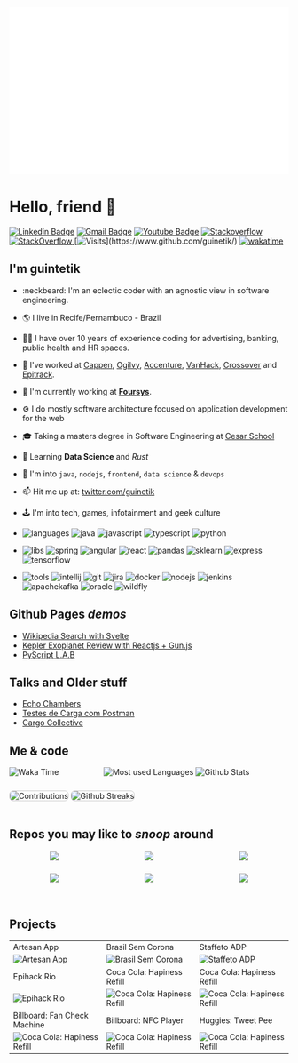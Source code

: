 <img src="./header.svg" width="100%" height="300">

# Hello, friend 👋

[![Linkedin Badge](https://img.shields.io/badge/-LinkedIn-blue?style=flat-square&logo=Linkedin&logoColor=white&link=https://www.linkedin.com/in/guinetik/)](https://www.linkedin.com/in/guinetik/)
[![Gmail Badge](https://img.shields.io/badge/-Gmail-c14438?style=flat-square&logo=Gmail&logoColor=white&link=mailto:guinetik@gmail.com)](mailto:guinetik@gmail.com)
[![Youtube Badge](https://img.shields.io/youtube/channel/views/UCj8l9a39AcNVj_pdtjTmpfw)](https://www.youtube.com/channel/UCj8l9a39AcNVj_pdtjTmpfw)
[![Stackoverflow](https://github.com/Rishit-dagli/Rishit-dagli/blob/master/badges/stackoverflow.svg)](https://stackoverflow.com/users/1293664/guinetik)
<a href="https://stackoverflow.com/users/1293664/guinetik" target="_blank">
<img alt="StackOverflow"
src="https://stackoverflow-badge.vercel.app/?userID=1293664" />
</a>
[![Visits](https://komarev.com/ghpvc/?username=guinetik&label=Profile%20views&color=blueviolet&style=flat&label=Visitors:)](https://www.github.com/guinetik/)
[![wakatime](https://wakatime.com/badge/user/bd313e2a-0621-4893-8b72-922274e316de.svg)](https://wakatime.com/@bd313e2a-0621-4893-8b72-922274e316de)

## I'm guintetik

- :neckbeard: I'm an eclectic coder with an agnostic view in software engineering.
- 🌎 I live in Recife/Pernambuco - Brazil
- 👨‍💼 I have over 10 years of experience coding for advertising, banking, public health and HR spaces.
- 🏬 I've worked at [Cappen](https://cappen.com), [Ogilvy](https://ogilvy.com.br), [Accenture](https://accenture.com), [VanHack](https://vanhack.com), [Crossover](https://crossover.com) and [Epitrack](https://epitrack.com.br).
- 🏢 I'm currently working at **[Foursys](https://foursys.com.br)**.
- ⚙️ I do mostly software architecture focused on application development for the web
- 🎓 Taking a masters degree in Software Engineering at [Cesar School](https://www.cesar.school/)
- 🌱 Learning **Data Science** and _Rust_
- 💬 I'm into `java`, `nodejs`, `frontend`, `data science` & `devops`
- 📫 Hit me up at: [twitter.com/guinetik](https://twitter.com/guinetik)
- 🕹️ I'm into tech, games, infotainment and geek culture

- ![languages](https://img.shields.io/static/v1?label=&message=languages:&color=blueviolet&style=flat-square)
  ![java](https://img.shields.io/static/v1?logo=java&label=&message=java&color=36465D&logoColor=AAA&style=flat-square)
  ![javascript](https://img.shields.io/static/v1?logo=javascript&label=&message=javascript&color=36465D&logoColor=AAA&style=flat-square&link=)
  ![typescript](https://img.shields.io/static/v1?logo=typescript&label=&message=typescript&color=36465D&logoColor=AAA&style=flat-square&link=)
  ![python](https://img.shields.io/static/v1?logo=python&label=&message=python&color=36465D&logoColor=AAA&style=flat-square)

- ![libs](https://img.shields.io/static/v1?label=&message=libs:&color=important&style=flat-square)
  ![spring](https://img.shields.io/static/v1?logo=springboot&label=&message=spring&color=36465D&logoColor=AAA&style=flat-square)
  ![angular](https://img.shields.io/static/v1?logo=angular&label=&message=angular&color=36465D&logoColor=AAA&style=flat-square)
  ![react](https://img.shields.io/static/v1?logo=react&label=&message=react&color=36465D&logoColor=AAA&style=flat-square)
  ![pandas](https://img.shields.io/static/v1?logo=pandas&label=&message=pandas&color=36465D&logoColor=AAA&style=flat-square)
  ![sklearn](https://img.shields.io/static/v1?logo=scikitlearn&label=&message=sklearn&color=36465D&logoColor=AAA&style=flat-square)
  ![express](https://img.shields.io/static/v1?logo=nodedotjs&label=&message=express&color=36465D&logoColor=AAA&style=flat-square)
  ![tensorflow](https://img.shields.io/static/v1?logo=tensorflow&label=&message=tensorflow&color=36465D&logoColor=AAA&style=flat-square)

- ![tools](https://img.shields.io/static/v1?label=&message=tools:&color=critical&style=flat-square)
  ![intellij](https://img.shields.io/static/v1?logo=jetbrains&label=&message=intellij&color=36465D&logoColor=AAA&style=flat-square)
  ![git](https://img.shields.io/static/v1?logo=git&label=&message=git&color=36465D&logoColor=AAA&style=flat-square)
  ![jira](https://img.shields.io/static/v1?logo=jira&label=&message=jira&color=36465D&logoColor=AAA&style=flat-square)
  ![docker](https://img.shields.io/static/v1?logo=docker&label=&message=docker&color=36465D&logoColor=AAA&style=flat-square)
  ![nodejs](https://img.shields.io/static/v1?logo=nodedotjs&label=&message=nodejs&color=36465D&logoColor=AAA&style=flat-square&link=)
  ![jenkins](https://img.shields.io/static/v1?logo=jenkins&label=&message=jenkins&color=36465D&logoColor=AAA&style=flat-square)
  ![apachekafka](https://img.shields.io/static/v1?logo=apachekafka&label=&message=kafka&color=36465D&logoColor=AAA&style=flat-square&link=)
  ![oracle](https://img.shields.io/static/v1?logo=oracle&label=&message=oracle&color=36465D&logoColor=AAA&style=flat-square&link=)
  ![wildfly](https://img.shields.io/static/v1?logo=redhat&label=&message=wildfly&color=36465D&logoColor=AAA&style=flat-square)

## Github Pages _demos_

- [Wikipedia Search with Svelte](https://guinetik.github.io/vanguard-js/svelte-wikipedia-app/demo/)
- [Kepler Exoplanet Review with Reactjs + Gun.js](https://guinetik.github.io/kepler-exoplanets-review/demo/)
- [PyScript L.A.B](https://guinetik.github.io/python-ds/)

## Talks and Older stuff

- [Echo Chambers](https://pitch.com/embed/4034086b-a88d-4fe7-9d21-4d42383dcb42)
- [Testes de Carga com Postman](https://docs.google.com/presentation/d/1dHSKsH5S1SKCSgJNQPHf2LN-korjOJBp/edit?usp=sharing&ouid=109727319701909715868&rtpof=true&sd=true)
- [Cargo Collective](https://cargocollective.com/guinetik/)

## Me & code

<div
  class="parent"
  style="
    display: grid;
    grid-auto-flow: column;
    align-items: stretch;
    justify-items: stretch;
  "
>
  <div class="div1" style="grid-area: 1 / 1 / 2 / 3">
    <img
      alt="Waka Time"
      width="100%"
      src="https://github-readme-stats.vercel.app/api/wakatime?username=guinetik&theme=github_dark&count_private=true&cache_seconds=1800&layout=compact"
    />
  </div>

  <div class="div2" style="grid-area: 1 / 3 / 3 / 5; padding-left: 10px">
    <img
      alt="Most used Languages"
      width="100%"
      src="https://github-readme-stats.vercel.app/api/top-langs/?username=guinetik&langs_count=10&theme=blueberry&layout=compact&count_private=true&cache_seconds=1800"
    />
    <img
      width="100%"
      alt="Github Stats"
      src="https://github-readme-stats.vercel.app/api?username=guinetik&show_icons=true&theme=blueberry&count_private=true&hide=issues,contribs"
    />
  </div>
  <div class="div3" style="grid-area: 2 / 1 / 3 / 5; margin-top: 5%">
    <img
      width="100%"
      style="border: 0.12em solid #ccc; border-radius: 0.5em"
      alt="Contributions"
      src="https://activity-graph.herokuapp.com/graph?username=guinetik&bg_color=0D1117&color=8266f2&line=8266f2&point=ba66f2&hide_border=true"
    />
    <img
      width="100%"
      alt="Github Streaks"
      style="border: 0.12em solid #ccc; border-radius: 0.5em"
      src="https://github-readme-streak-stats.herokuapp.com/?user=guinetik&langs_count=8&count_private=true&layout=compact&theme=blueberry&hide_border=true"
      style="border: 2px; border-radius: 25px"
    />
  </div>
</div>

<br/>

## Repos you may like to _snoop_ around

<div
  width="100%"
  style="
    display: grid;
    grid-template-columns: 1fr 1fr 1fr;
    grid-template-rows: 1fr;
    grid-column-gap: 10px;
    grid-row-gap: 20px;
    justify-items: stretch;
    align-items: center;
  "
>
  <a href="https://github.com/guinetik/gui-configs">
    <center>
      <img
        align="center"
        src="https://github-readme-stats.vercel.app/api/pin/?username=guinetik&repo=gui-configs&theme=nightowl&show_owner=true"
      />
    </center>
  </a>
  <a href="https://github.com/guinetik/vanguard-js">
    <center>
      <img
        align="center"
        src="https://github-readme-stats.vercel.app/api/pin/?username=guinetik&repo=vanguard-js&theme=nightowl&show_owner=true"
      />
    </center>
  </a>
  <a href="https://github.com/guinetik/tempo-cc-backend">
    <center>
      <img
        align="center"
        src="https://github-readme-stats.vercel.app/api/pin/?username=guinetik&repo=tempo-cc-backend&theme=nightowl&show_owner=true"
      />
    </center>
  </a>
  <a href="https://github.com/guinetik/python-ds">
    <center>
      <img
        align="center"
        src="https://github-readme-stats.vercel.app/api/pin/?username=guinetik&repo=python-ds&theme=nightowl&show_owner=true"
      />
    </center>
  </a>
  <a href="https://github.com/guinetik/sails-studies">
    <center>
      <img
        align="center"
        src="https://github-readme-stats.vercel.app/api/pin/?username=guinetik&repo=sails-studies&theme=nightowl&show_owner=true"
      />
    </center>
  </a>
  <a href="https://github.com/guinetik/epihack-appgen">
    <center>
      <img
        align="center"
        src="https://github-readme-stats.vercel.app/api/pin/?username=guinetik&repo=epihack-appgen&theme=nightowl&show_owner=true"
      />
    </center>
  </a>
</div>
<br/>
<br/>

## Projects

<table>
  <tr>
    <td>Artesan App</td>
    <td>Brasil Sem Corona</td>
    <td>Staffeto ADP</td>
  </tr>
  <tr>
    <td width="33%" style="object-fit: cover;" class="picture">
      <img 
      class="picture"
      height="100%"
      alt="Artesan App"
      style="object-fit: cover;"
      src="https://i.postimg.cc/sxbZspYr/image.png" width="100%" />
    </td>
    <td width="33%">
      <img
      class="picture"
      height="100%"
      style="object-fit: cover;"
      alt="Brasil Sem Corona"
        src="https://media-exp2.licdn.com/dms/image/C4E22AQGjsdfBFcSgeg/feedshare-shrink_800/0/1585084274350?e=1658966400&v=beta&t=SjNfKDQHj90zGw2NM_D70Pci6iWoDJQcI9r8YvIg5Eg"
        width="100%"
      />
    </td>
    <td width="33%">
      <img
      height="100%"
      style="object-fit: cover;"
      alt="Staffeto ADP"
        src="https://d3bql97l1ytoxn.cloudfront.net/app_resources/252496/overview/image5694088891600417366.png"
        width="100%"
      />
    </td>
  </tr>
  <tr>
    <td>Epihack Rio</td>
    <td>Coca Cola: Hapiness Refill</td>
    <td>Coca Cola: Hapiness Refill</td>
  </tr>
  <tr>
    <td width="33%">
      <img 
      height="100%"
      alt="Epihack Rio"
      src="https://i.postimg.cc/sxbZspYr/image.png" width="100%" />
    </td>
    <td width="33%">
      <img
      height="100%"
      alt="Coca Cola: Hapiness Refill"
      style="object-fit: cover;"
        src="https://media-exp2.licdn.com/dms/image/C4E22AQGjsdfBFcSgeg/feedshare-shrink_800/0/1585084274350?e=1658966400&v=beta&t=SjNfKDQHj90zGw2NM_D70Pci6iWoDJQcI9r8YvIg5Eg"
        width="100%"
      />
    </td>
    <td width="33%">
      <img
      height="100%"
      alt="Coca Cola: Hapiness Refill"
      style="object-fit: cover;"
        src="https://d3bql97l1ytoxn.cloudfront.net/app_resources/252496/overview/image5694088891600417366.png"
        width="100%"
      />
    </td>
  </tr>
  <tr>
    <td>Billboard: Fan Check Machine</td>
    <td>Billboard: NFC Player</td>
    <td>Huggies: Tweet Pee</td>
  </tr>
  <tr>
    <td width="33%">
      <img 
      alt="Coca Cola: Hapiness Refill"
      style="object-fit: cover;"
      src="https://i.postimg.cc/sxbZspYr/image.png" width="100%" />
    </td>
    <td width="33%">
      <img
      alt="Coca Cola: Hapiness Refill"
      style="object-fit: cover;"
        src="https://media-exp2.licdn.com/dms/image/C4E22AQGjsdfBFcSgeg/feedshare-shrink_800/0/1585084274350?e=1658966400&v=beta&t=SjNfKDQHj90zGw2NM_D70Pci6iWoDJQcI9r8YvIg5Eg"
        width="100%"
      />
    </td>
    <td width="33%">
      <img
      alt="Coca Cola: Hapiness Refill"
      style="object-fit: cover;"
        src="https://d3bql97l1ytoxn.cloudfront.net/app_resources/252496/overview/image5694088891600417366.png"
        width="100%"
      />
    </td>
  </tr>
</table>

